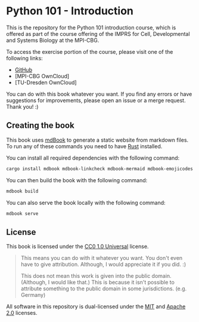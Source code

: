 # Python 101 - Introduction

This is the repository for the Python 101 introduction course, which is offered as part of the course offering of the
IMPRS for Cell, Developmental and Systems Biology at the MPI-CBG.

To access the exercise portion of the course, please visit one of the following links:

* [GitHub](https://github.com/indietyp/python-101/tree/main/tasks)
* [MPI-CBG OwnCloud]
* [TU-Dresden OwnCloud]

You can do with this book whatever you want. If you find any errors or have suggestions for improvements, please open an
issue or a merge request. Thank you! :)

## Creating the book

This book uses [mdBook](https://github.com/rust-lang/mdBook) to generate a static website from markdown files. To run
any of these commands you need to have [Rust](https://www.rust-lang.org/) installed.

You can install all required dependencies with the following command:

```bash
cargo install mdbook mdbook-linkcheck mdbook-mermaid mdbook-emojicodes mdbook-admonish
```

You can then build the book with the following command:

```bash
mdbook build
```

You can also serve the book locally with the following command:

```bash
mdbook serve
```

## License

This book is licensed under the [CC0 1.0 Universal](LICENSE-CC0.md) license.

> This means you can do with it whatever you want. You don't even have to give attribution. Although, I would appreciate
> it if you did. :)
>
> This does not mean this work is given into the public domain. (Although, I would like that.) This is because it isn't
> possible to attribute something to the public domain in some jurisdictions. (e.g. Germany)

All software in this repository is dual-licensed under the [MIT](LICENSE-MIT.md) and [Apache 2.0](LICENSE-APACHE.md)
licenses.

